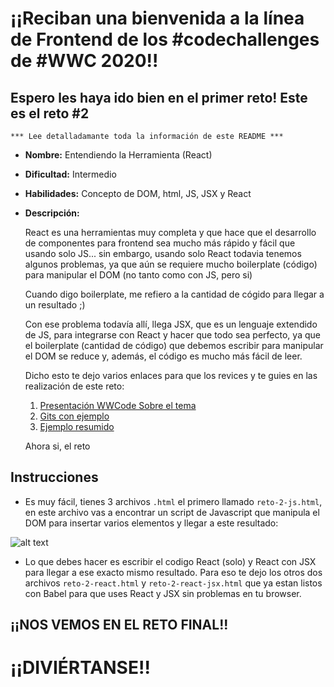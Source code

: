 # ¡¡Reciban una bienvenida a la línea de Frontend de los #codechallenges de #WWC 2020!!

## Espero les haya ido bien en el primer reto! Este es el reto #2

    *** Lee detalladamante toda la información de este README ***

-   **Nombre:** Entendiendo la Herramienta (React)
-   **Dificultad:** Intermedio
-   **Habilidades:** Concepto de DOM, html, JS, JSX y React
-   **Descripción:**

    React es una herramientas muy completa y que hace que el desarrollo de componentes para frontend sea mucho más rápido y fácil que usando solo JS... sin embargo, usando solo React todavia tenemos algunos problemas, ya que aún se requiere mucho boilerplate (código) para manipular el DOM (no tanto como con JS, pero si)

    Cuando digo boilerplate, me refiero a la cantidad de cógido para llegar a un resultado ;)

    Con ese problema todavía allí, llega JSX, que es un lenguaje extendido de JS, para integrarse con React y hacer que todo sea perfecto, ya que el boilerplate (cantidad de código) que debemos escribir para manipular el DOM se reduce y, además, el código es mucho más fácil de leer.

    Dicho esto te dejo varios enlaces para que los revices y te guies en las realización de este reto:

    1. [Presentación WWCode Sobre el tema](https://docs.google.com/presentation/d/1kASCX_6BAEqj1GRQiQ7IfI0WAIXrW7WZ0VIH8uaiyU0/edit?usp=sharing)
    2. [Gits con ejemplo](https://gist.github.com/lindajess/cd90625fdc8a9cbda80d539452b41a09)
    3. [Ejemplo resumido](https://www.instagram.com/p/CGs1Q1ejUSG/)

    Ahora si, el reto

## Instrucciones

-   Es muy fácil, tienes 3 archivos `.html` el primero llamado `reto-2-js.html`, en este archivo vas a encontrar un script de Javascript que manipula el DOM para insertar varios elementos y llegar a este resultado:

![alt text](https://github.com/lindajess/retos-frontend-wwcodemedellin/blob/master/reto_2/resultado.png?raw=true)

-   Lo que debes hacer es escribir el codigo React (solo) y React con JSX para llegar a ese exacto mismo resultado. Para eso te dejo los otros dos archivos `reto-2-react.html` y `reto-2-react-jsx.html` que ya estan listos con Babel para que uses React y JSX sin problemas en tu browser.

## ¡¡NOS VEMOS EN EL RETO FINAL!!

# ¡¡DIVIÉRTANSE!!
